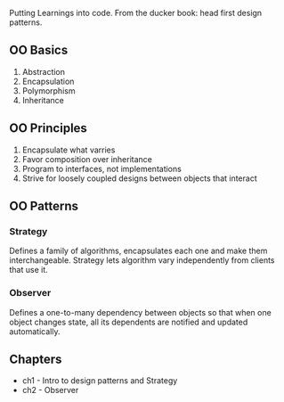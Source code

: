 Putting Learnings into code. From the ducker book: head first design patterns.

## OO Basics
1. Abstraction
2. Encapsulation
3. Polymorphism
4. Inheritance

## OO Principles
1. Encapsulate what varries
2. Favor composition over inheritance
3. Program to interfaces, not implementations
4. Strive for loosely coupled designs between objects that interact

## OO Patterns
### Strategy
Defines a family of algorithms, encapsulates each one and make them interchangeable. Strategy lets algorithm vary independently from clients that use it.

### Observer
Defines a one-to-many dependency between objects so that when one object changes state, all its dependents are notified and updated automatically.

## Chapters
- ch1 - Intro to design patterns and Strategy
- ch2 - Observer
